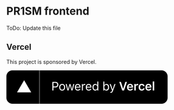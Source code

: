 # PR1SM frontend

ToDo: Update this file

## Vercel

This project is sponsored by Vercel.

[![Open in StackBlitz](./public/powered-by-vercel.svg)](https://vercel.com/?utm_source=pr1sm&utm_campaign=oss)
